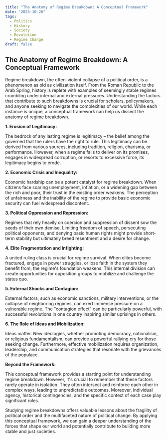 ```yaml
title: "The Anatomy of Regime Breakdown: A Conceptual Framework"
date: "2023-10-26"
tags:
  - Politics
  - History
  - Society
  - Revolution
  - Regime Change
draft: false
```

## The Anatomy of Regime Breakdown: A Conceptual Framework

Regime breakdown, the often-violent collapse of a political order, is a phenomenon as old as civilization itself. From the Roman Republic to the Arab Spring, history is replete with examples of seemingly stable regimes crumbling under internal and external pressures. Understanding the factors that contribute to such breakdowns is crucial for scholars, policymakers, and anyone seeking to navigate the complexities of our world. While each instance is unique, a conceptual framework can help us dissect the anatomy of regime breakdown.

**1. Erosion of Legitimacy:**

The bedrock of any lasting regime is legitimacy – the belief among the governed that the rulers have the right to rule. This legitimacy can be derived from various sources, including tradition, religion, charisma, or performance. However, when a regime fails to deliver on its promises, engages in widespread corruption, or resorts to excessive force, its legitimacy begins to erode.

**2. Economic Crisis and Inequality:**

Economic hardship can be a potent catalyst for regime breakdown. When citizens face soaring unemployment, inflation, or a widening gap between the rich and poor, their trust in the existing order weakens. The perception of unfairness and the inability of the regime to provide basic economic security can fuel widespread discontent.

**3. Political Oppression and Repression:**

Regimes that rely heavily on coercion and suppression of dissent sow the seeds of their own demise. Limiting freedom of speech, persecuting political opponents, and denying basic human rights might provide short-term stability but ultimately breed resentment and a desire for change.

**4. Elite Fragmentation and Infighting:**

A united ruling class is crucial for regime survival. When elites become fractured, engage in power struggles, or lose faith in the system they benefit from, the regime's foundation weakens. This internal division can create opportunities for opposition groups to mobilize and challenge the status quo.

**5. External Shocks and Contagion:**

External factors, such as economic sanctions, military interventions, or the collapse of neighboring regimes, can exert immense pressure on a vulnerable regime. The "contagion effect" can be particularly powerful, with successful revolutions in one country inspiring similar uprisings in others.

**6. The Role of Ideas and Mobilization:**

Ideas matter. New ideologies, whether promoting democracy, nationalism, or religious fundamentalism, can provide a powerful rallying cry for those seeking change. Furthermore, effective mobilization requires organization, leadership, and communication strategies that resonate with the grievances of the populace.

**Beyond the Framework:**

This conceptual framework provides a starting point for understanding regime breakdown. However, it's crucial to remember that these factors rarely operate in isolation. They often intersect and reinforce each other in complex ways, leading to unpredictable outcomes. Moreover, individual agency, historical contingencies, and the specific context of each case play significant roles.

Studying regime breakdowns offers valuable lessons about the fragility of political order and the multifaceted nature of political change. By applying this conceptual framework, we can gain a deeper understanding of the forces that shape our world and potentially contribute to building more stable and just societies.